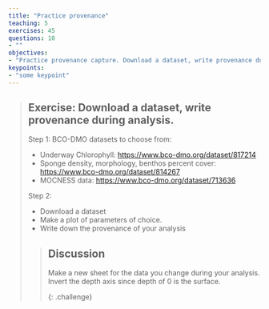 ```yaml
---
title: "Practice provenance"
teaching: 5
exercises: 45
questions: 10
- ""
objectives:
- "Practice provenance capture. Download a dataset, write provenance during analysis"
keypoints:
- "some keypoint"
---
```


> ## Exercise: Download a dataset, write provenance during analysis.
>
> Step 1: BCO-DMO datasets to choose from:
>
> - Underway Chlorophyll: https://www.bco-dmo.org/dataset/817214
> - Sponge density, morphology, benthos percent cover: https://www.bco-dmo.org/dataset/814267 
> - MOCNESS data: https://www.bco-dmo.org/dataset/713636 
>
> Step 2:
>
> * Download a dataset
> * Make a plot of parameters of choice. 
> * Write down the provenance of your analysis
>
> >  ## Discussion
> >  Make a new sheet for the data you change during your analysis.
> >  Invert the depth axis since depth of 0 is the surface.
> >
> >  {: .challenge}


